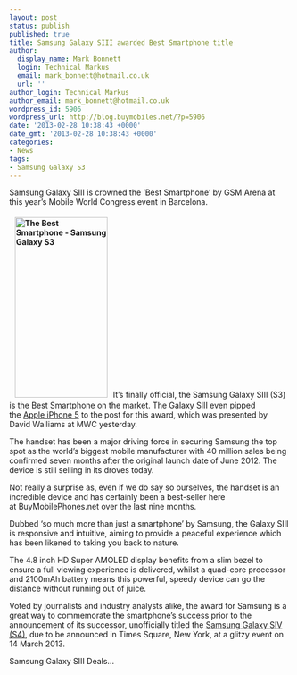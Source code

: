 ```yaml
---
layout: post
status: publish
published: true
title: Samsung Galaxy SIII awarded Best Smartphone title
author:
  display_name: Mark Bonnett
  login: Technical Markus
  email: mark_bonnett@hotmail.co.uk
  url: ''
author_login: Technical Markus
author_email: mark_bonnett@hotmail.co.uk
wordpress_id: 5906
wordpress_url: http://blog.buymobiles.net/?p=5906
date: '2013-02-28 10:38:43 +0000'
date_gmt: '2013-02-28 10:38:43 +0000'
categories:
- News
tags:
- Samsung Galaxy S3
---
```

<p><span class="postStandFirst">Samsung Galaxy SIII is crowned the &lsquo;Best Smartphone&rsquo; by GSM Arena at this year&rsquo;s Mobile World Congress event in Barcelona.</span></p>
<p><strong><img class="alignleft" style="margin: 5px 10px;" alt="The Best Smartphone - Samsung Galaxy S3" src="http://www.buymobilephones.net/prodimg/samsung_s3.jpg" width="166" height="323" /></strong>It&rsquo;s finally official, the&nbsp;Samsung Galaxy SIII&nbsp;(S3) is the Best Smartphone on the market. The Galaxy SIII even pipped the&nbsp;<a href="http://www.buymobiles.net/apple">Apple iPhone 5</a>&nbsp;to the post for this award, which was presented by David Walliams at MWC yesterday.</p>
<p>The handset has been a major driving force in securing&nbsp;Samsung&nbsp;the top spot as the world&rsquo;s biggest mobile manufacturer with 40 million sales being confirmed seven months after the original launch date of June 2012. The device is still selling in its droves today.</p>
<p>Not really a surprise as, even if we do say so ourselves, the handset is an incredible device and has certainly been a best-seller here at&nbsp;BuyMobilePhones.net&nbsp;over the last nine months.</p>
<p>Dubbed &lsquo;so much more than just a smartphone&rsquo; by Samsung, the Galaxy SIII is responsive and intuitive, aiming to provide a peaceful experience which has been likened to taking you back to nature.</p>
<p>The 4.8 inch HD Super AMOLED display benefits from a slim bezel to ensure a full viewing experience is delivered, whilst a quad-core processor and 2100mAh battery means this powerful, speedy device can go the distance without running out of juice.</p>
<p>Voted by journalists and industry analysts alike, the award for Samsung is a great way to commemorate the smartphone&rsquo;s success prior to the announcement of its successor, unofficially titled the&nbsp;<a href="http://www.buymobilephones.net/news/samsung-galaxy-s4-event">Samsung Galaxy SIV (S4)</a>, due to be announced in Times Square, New York, at a glitzy event on 14 March 2013.</p>
<p><img alt="" src="http://www.buymobiles.net/images/bmp_rightarrow.gif" />Samsung Galaxy SIII Deals...</p>
